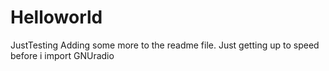 # Helloworld
JustTesting
Adding some more to the readme file. Just getting up to speed before i import GNUradio
